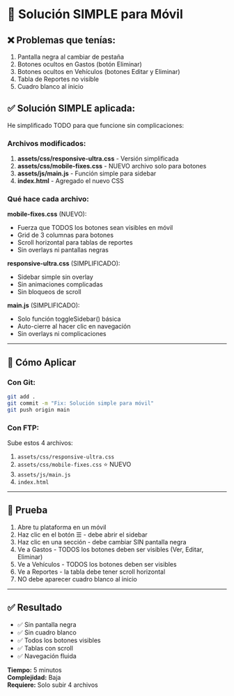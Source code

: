 # 📱 Solución SIMPLE para Móvil

## ❌ Problemas que tenías:
1. Pantalla negra al cambiar de pestaña
2. Botones ocultos en Gastos (botón Eliminar)
3. Botones ocultos en Vehículos (botones Editar y Eliminar)
4. Tabla de Reportes no visible
5. Cuadro blanco al inicio

## ✅ Solución SIMPLE aplicada:

He simplificado TODO para que funcione sin complicaciones:

### Archivos modificados:
1. **assets/css/responsive-ultra.css** - Versión simplificada
2. **assets/css/mobile-fixes.css** - NUEVO archivo solo para botones
3. **assets/js/main.js** - Función simple para sidebar
4. **index.html** - Agregado el nuevo CSS

### Qué hace cada archivo:

**mobile-fixes.css** (NUEVO):
- Fuerza que TODOS los botones sean visibles en móvil
- Grid de 3 columnas para botones
- Scroll horizontal para tablas de reportes
- Sin overlays ni pantallas negras

**responsive-ultra.css** (SIMPLIFICADO):
- Sidebar simple sin overlay
- Sin animaciones complicadas
- Sin bloqueos de scroll

**main.js** (SIMPLIFICADO):
- Solo función toggleSidebar() básica
- Auto-cierre al hacer clic en navegación
- Sin overlays ni complicaciones

---

## 🚀 Cómo Aplicar

### Con Git:
```bash
git add .
git commit -m "Fix: Solución simple para móvil"
git push origin main
```

### Con FTP:
Sube estos 4 archivos:
1. `assets/css/responsive-ultra.css`
2. `assets/css/mobile-fixes.css` ⭐ NUEVO
3. `assets/js/main.js`
4. `index.html`

---

## 🧪 Prueba

1. Abre tu plataforma en un móvil
2. Haz clic en el botón ☰ - debe abrir el sidebar
3. Haz clic en una sección - debe cambiar SIN pantalla negra
4. Ve a Gastos - TODOS los botones deben ser visibles (Ver, Editar, Eliminar)
5. Ve a Vehículos - TODOS los botones deben ser visibles
6. Ve a Reportes - la tabla debe tener scroll horizontal
7. NO debe aparecer cuadro blanco al inicio

---

## ✅ Resultado

- ✅ Sin pantalla negra
- ✅ Sin cuadro blanco
- ✅ Todos los botones visibles
- ✅ Tablas con scroll
- ✅ Navegación fluida

**Tiempo:** 5 minutos  
**Complejidad:** Baja  
**Requiere:** Solo subir 4 archivos
